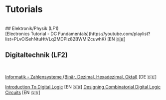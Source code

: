 # Tutorials
<br>
## Elektronik/Physik (LF1)
<br>
[Electronics Tutorial - DC Fundamentals](https://youtube.com/playlist?list=PLvOlSehNtuHtVLq2MDPIz82BWMIZcuwhK) [EN 🇬🇧]

## Digitaltechnik (LF2)
<br>

[Informatik - Zahlensysteme (Binär, Dezimal, Hexadezimal, Oktal)](https://youtube.com/playlist?list=PLjkreDBz1mhB-CTMvCiikROz8RF9nmNde) [DE 🇩🇪]

[Introduction To Digital Logic](https://www.youtube.com/watch?v=7bVnsXHO6Uw&list=PLvOlSehNtuHugqRHdt46SN9Bmoh-D5Gp2&index=2) [EN 🇬🇧]
[Designing Combinatorial Digital Logic Circuits](https://youtu.be/rfaCFEqk05M) [EN 🇬🇧]
